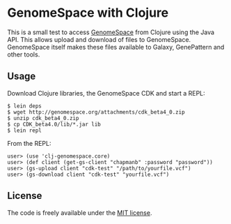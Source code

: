 # GenomeSpace with Clojure

This is a small test to access [GenomeSpace][1] from Clojure using the Java
API. This allows upload and download of files to GenomeSpace. GenomeSpace itself
makes these files available to Galaxy, GenePattern and other tools.

[1]: http://www.genomespace.org/

## Usage

Download Clojure libraries, the GenomeSpace CDK and start a REPL:

    $ lein deps
    $ wget http://genomespace.org/attachments/cdk_beta4_0.zip
    $ unzip cdk_beta4_0.zip
    $ cp CDK_beta4.0/lib/*.jar lib
    $ lein repl

From the REPL:

    user> (use 'clj-genomespace.core)
    user> (def client (get-gs-client "chapmanb" :password "password"))
    user> (gs-upload client "cdk-test" "/path/to/yourfile.vcf")
    user> (gs-download client "cdk-test" "yourfile.vcf")

## License

The code is freely available under the [MIT license][l1].

[l1]: http://www.opensource.org/licenses/mit-license.html
